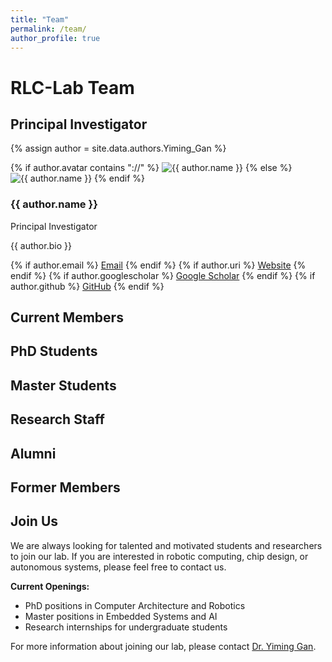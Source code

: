 ```yaml
---
title: "Team"
permalink: /team/
author_profile: true
---
```


# RLC-Lab Team

## Principal Investigator

{% assign author = site.data.authors.Yiming_Gan %}
<div class="team-member">
  <div class="member-avatar">
    {% if author.avatar contains "://" %}
      <img src="{{ author.avatar }}" alt="{{ author.name }}">
    {% else %}
      <img src="{{ author.avatar | prepend: '/images/' | prepend: base_path }}" alt="{{ author.name }}">
    {% endif %}
  </div>
  <div class="member-info">
    <h3>{{ author.name }}</h3>
    <p class="member-title">Principal Investigator</p>
    <p class="member-bio">{{ author.bio }}</p>
    <div class="member-links">
      {% if author.email %}
        <a href="mailto:{{ author.email }}"><i class="fas fa-envelope"></i> Email</a>
      {% endif %}
      {% if author.uri %}
        <a href="{{ author.uri }}"><i class="fas fa-link"></i> Website</a>
      {% endif %}
      {% if author.googlescholar %}
        <a href="{{ author.googlescholar }}"><i class="ai ai-google-scholar"></i> Google Scholar</a>
      {% endif %}
      {% if author.github %}
        <a href="https://github.com/{{ author.github }}"><i class="fab fa-github"></i> GitHub</a>
      {% endif %}
    </div>
  </div>
</div>

## Current Members

<!-- Add current team members here -->
<div class="team-section">
  <h2>PhD Students</h2>
  <!-- Add PhD students -->
</div>

<div class="team-section">
  <h2>Master Students</h2>
  <!-- Add Master students -->
</div>

<div class="team-section">
  <h2>Research Staff</h2>
  <!-- Add research staff -->
</div>

## Alumni

<!-- Add alumni members here -->
<div class="team-section">
  <h2>Former Members</h2>
  <!-- Add former members -->
</div>

## Join Us

We are always looking for talented and motivated students and researchers to join our lab. If you are interested in robotic computing, chip design, or autonomous systems, please feel free to contact us.

**Current Openings:**
- PhD positions in Computer Architecture and Robotics
- Master positions in Embedded Systems and AI
- Research internships for undergraduate students

For more information about joining our lab, please contact [Dr. Yiming Gan](mailto:ganyiming@ict.ac.cn). 